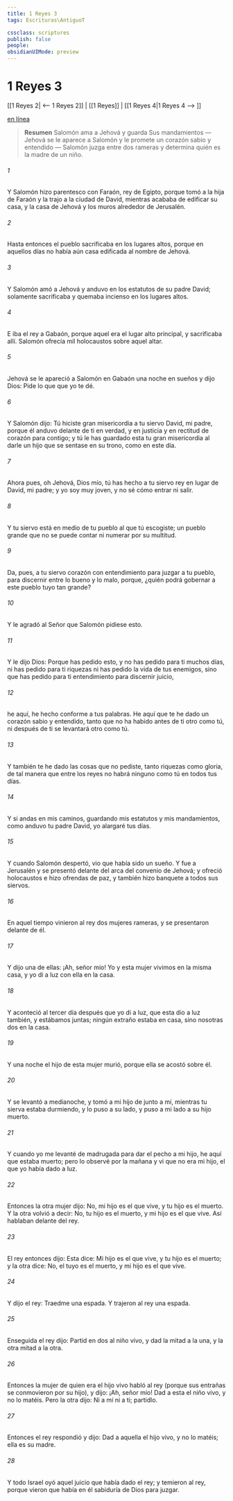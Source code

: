 ```yaml
---
title: 1 Reyes 3
tags: Escrituras\AntiguoT

cssclass: scriptures
publish: false
people:
obsidianUIMode: preview
---
```


# 1 Reyes 3
[[1 Reyes 2| <-- 1 Reyes 2]] | [[1 Reyes]] | [[1 Reyes 4|1 Reyes 4 --> ]]

[en línea](https://churchofjesuschrist.org/study/scriptures/ot/1-kgs/3?lang=spa)

> __Resumen__
Salomón ama a Jehová y guarda Sus mandamientos — Jehová se le aparece a Salomón y le promete un corazón sabio y entendido — Salomón juzga entre dos rameras y determina quién es la madre de un niño.

###### 1 
Y Salomón hizo parentesco con Faraón, rey de Egipto, porque tomó a la hija de Faraón y la trajo a la ciudad de David, mientras acababa de edificar su casa, y la casa de Jehová y los muros alrededor de Jerusalén.

###### 2 
Hasta entonces el pueblo sacrificaba en los lugares altos, porque en aquellos días no había aún casa edificada al nombre de Jehová.

###### 3 
Y Salomón amó a Jehová y anduvo en los estatutos de su padre David; solamente sacrificaba y quemaba incienso en los lugares altos.

###### 4 
E iba el rey a Gabaón, porque aquel era el lugar alto principal, y sacrificaba allí. Salomón ofrecía mil holocaustos sobre aquel altar.

###### 5 
Jehová se le apareció a Salomón en Gabaón una noche en sueños y  dijo Dios: Pide lo que  que yo te dé.

###### 6 
Y Salomón dijo: Tú hiciste gran misericordia a tu siervo David, mi padre, porque él anduvo delante de ti en verdad, y en justicia y en rectitud de corazón para contigo; y tú le has guardado esta tu gran misericordia al darle un hijo que se sentase en su trono, como  en este día.

###### 7 
Ahora pues, oh Jehová, Dios mío, tú has hecho a tu siervo rey en lugar de David, mi padre; y yo soy muy joven, y no sé cómo entrar ni salir.

###### 8 
Y tu siervo está en medio de tu pueblo al que tú escogiste; un pueblo grande que no se puede contar ni numerar por su multitud.

###### 9 
Da, pues, a tu siervo corazón con entendimiento para juzgar a tu pueblo, para discernir entre lo bueno y lo malo, porque, ¿quién podrá gobernar a este pueblo tuyo tan grande?

###### 10 
Y le agradó al Señor que Salomón pidiese esto.

###### 11 
Y le dijo Dios: Porque has pedido esto, y no has pedido para ti muchos días, ni has pedido para ti riquezas ni has pedido la vida de tus enemigos, sino que has pedido para ti entendimiento para discernir juicio,

###### 12 
he aquí, he hecho conforme a tus palabras. He aquí que te he dado un corazón sabio y entendido, tanto que no ha habido antes de ti otro como tú, ni después de ti se levantará otro como tú.

###### 13 
Y también te he dado las cosas que no pediste, tanto riquezas como gloria, de tal manera que entre los reyes no habrá ninguno como tú en todos tus días.

###### 14 
Y si andas en mis caminos, guardando mis estatutos y mis mandamientos, como anduvo tu padre David, yo alargaré tus días.

###### 15 
Y cuando Salomón despertó, vio que había sido un sueño. Y fue a Jerusalén y se presentó delante del arca del convenio de Jehová; y ofreció holocaustos e hizo ofrendas de paz, y también hizo banquete a todos sus siervos.

###### 16 
En aquel tiempo vinieron al rey dos mujeres rameras, y se presentaron delante de él.

###### 17 
Y dijo una de ellas: ¡Ah, señor mío! Yo y esta mujer vivimos en la misma casa, y yo di a luz  con ella en la casa.

###### 18 
Y aconteció al tercer día después que yo di a luz, que esta dio a luz también, y estábamos juntas; ningún extraño estaba en casa, sino nosotras dos en la casa.

###### 19 
Y una noche el hijo de esta mujer murió, porque ella se acostó sobre él.

###### 20 
Y se levantó a medianoche, y tomó a mi hijo de junto a mí, mientras tu sierva estaba durmiendo, y lo puso a su lado, y puso a mi lado a su hijo muerto.

###### 21 
Y cuando yo me levanté de madrugada para dar el pecho a mi hijo, he aquí que estaba muerto; pero lo observé por la mañana y vi que no era mi hijo, el que yo había dado a luz.

###### 22 
Entonces la otra mujer dijo: No, mi hijo es el que vive, y tu hijo es el muerto. Y la otra volvió a decir: No, tu hijo es el muerto, y mi hijo es el que vive. Así hablaban delante del rey.

###### 23 
El rey entonces dijo: Esta dice: Mi hijo es el que vive, y tu hijo es el muerto; y la otra dice: No, el tuyo es el muerto, y mi hijo es el que vive.

###### 24 
Y dijo el rey: Traedme una espada. Y trajeron al rey una espada.

###### 25 
Enseguida el rey dijo: Partid en dos al niño vivo, y dad la mitad a la una, y la otra mitad a la otra.

###### 26 
Entonces la mujer de quien era el hijo vivo habló al rey (porque sus entrañas se conmovieron por su hijo), y dijo: ¡Ah, señor mío! Dad a esta el niño vivo, y no lo matéis. Pero la otra dijo: Ni a mí ni a ti; partidlo.

###### 27 
Entonces el rey respondió y dijo: Dad a aquella el hijo vivo, y no lo matéis; ella es su madre.

###### 28 
Y todo Israel oyó aquel juicio que había dado el rey; y temieron al rey, porque vieron que había en él sabiduría de Dios para juzgar.

